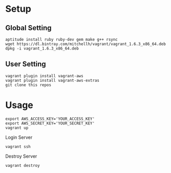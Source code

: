 # Setup

## Global Setting

    aptitude install ruby ruby-dev gem make g++ rsync
    wget https://dl.bintray.com/mitchellh/vagrant/vagrant_1.6.3_x86_64.deb
    dpkg -i vagrant_1.6.3_x86_64.deb

## User Setting

    vagrant plugin install vagrant-aws
    vagrant plugin install vagrant-aws-extras
    git clone this repos
    
# Usage

    export AWS_ACCESS_KEY='YOUR_ACCESS_KEY'
    export AWS_SECRET_KEY='YOUR_SECRET_KEY'
    vagrant up

Login Server

    vagrant ssh

Destroy Server

    vagrant destroy

